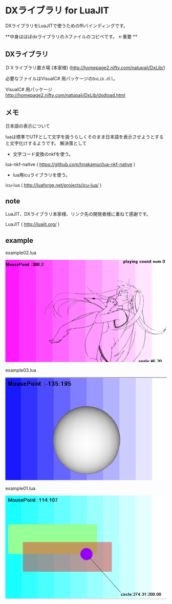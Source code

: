 
# DXライブラリ for LuaJIT

DXライブラリをLuaJITで使うためのffiバインディングです。

**中身はほぼdxライブラリの.hファイルのコピペです。 ←重要 **

## DXライブラリ

ＤＸライブラリ置き場 (本家様)
(http://homepage2.nifty.com/natupaji/DxLib/)

必要なファイルはVisualC# 用パッケージの``DxLib.dll``。

VisualC# 用パッケージ
http://homepage2.nifty.com/natupaji/DxLib/dxdload.html


## メモ

日本語の表示について

luaは標準でUTFとして文字を扱うらしくそのまま日本語を表示させようとすると文字化けするようです。
解決策として

* 文字コード変換のnkfを使う。

lua-nkf-naitve ( https://github.com/hnakamur/lua-nkf-native )

* lua用icuライブラリを使う。

icu-lua ( http://luaforge.net/projects/icu-lua/ )


## note
LuaJIT、DXライブラリ本家様、リンク先の開発者様に重ねて感謝です。

LuaJIT ( http://luajit.org/ )


## example

example02.lua

![example01.png](example02.png "example02.png")

example03.lua

![example02.png](example03.png "example03.png")

example01.lua

![example03.png](example01.png "example01.png")
